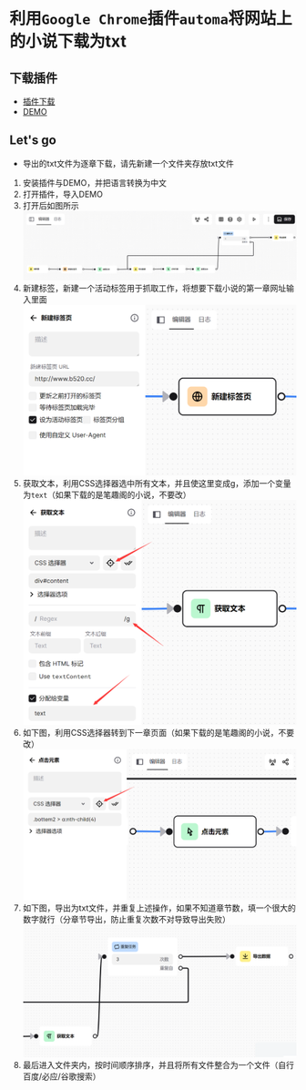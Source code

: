 # 利用`Google Chrome`插件`automa`将网站上的小说下载为txt
## 下载插件
* [插件下载](https://github.com/Lost-Season/novel/releases/download/0.1/Automa.1.23.3.crx)
* [DEMO](https://github.com/Lost-Season/novel/releases/download/0.1/automa.json)
## Let's go
* 导出的txt文件为逐章下载，请先新建一个文件夹存放txt文件
1) 安装插件与DEMO，并把语言转换为中文
2) 打开插件，导入DEMO
3) 打开后如图所示
![001](https://github.com/Lost-Season/novel/blob/main/pic/001.png)
4) 新建标签，新建一个活动标签用于抓取工作，将想要下载小说的第一章网址输入里面
![002](https://github.com/Lost-Season/novel/blob/main/pic/002.png)
5) 获取文本，利用CSS选择器选中所有文本，并且使这里变成g，添加一个变量为`text`（如果下载的是笔趣阁的小说，不要改）
![003](https://github.com/Lost-Season/novel/blob/main/pic/003.png)
6) 如下图，利用CSS选择器转到下一章页面（如果下载的是笔趣阁的小说，不要改）
![004](https://github.com/Lost-Season/novel/blob/main/pic/004.png)
7) 如下图，导出为txt文件，并重复上述操作，如果不知道章节数，填一个很大的数字就行（分章节导出，防止重复次数不对导致导出失败）
![005](https://github.com/Lost-Season/novel/blob/main/pic/005.png)
8) 最后进入文件夹内，按时间顺序排序，并且将所有文件整合为一个文件（自行百度/必应/谷歌搜索）
